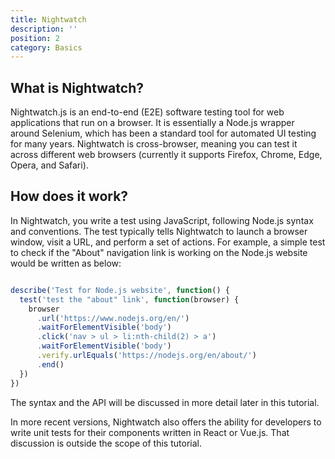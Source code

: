 ```yaml
---
title: Nightwatch
description: ''
position: 2
category: Basics
---
```


## What is Nightwatch?

Nightwatch.js is an end-to-end (E2E) software testing tool for web applications that run on a browser. It is essentially a Node.js wrapper around Selenium, which has been a standard tool for automated UI testing for many years. Nightwatch is cross-browser, meaning you can test it across different web browsers (currently it supports Firefox, Chrome, Edge, Opera, and Safari).

## How does it work?

In Nightwatch, you write a test using JavaScript, following Node.js syntax and conventions. The test typically tells Nightwatch to launch a browser window, visit a URL, and perform a set of actions. For example, a simple test to check if the "About" navigation link is working on the Node.js website would be written as below:

```js

describe('Test for Node.js website', function() {
  test('test the "about" link', function(browser) {
    browser
      .url('https://www.nodejs.org/en/')
      .waitForElementVisible('body')
      .click('nav > ul > li:nth-child(2) > a')
      .waitForElementVisible('body')
      .verify.urlEquals('https://nodejs.org/en/about/')
      .end()
  })
})
```

The syntax and the API will be discussed in more detail later in this tutorial.

<alert>
    In more recent versions, Nightwatch also offers the ability for developers to write unit tests for their components written in React or Vue.js. That discussion is outside the scope of this tutorial.
</alert>
